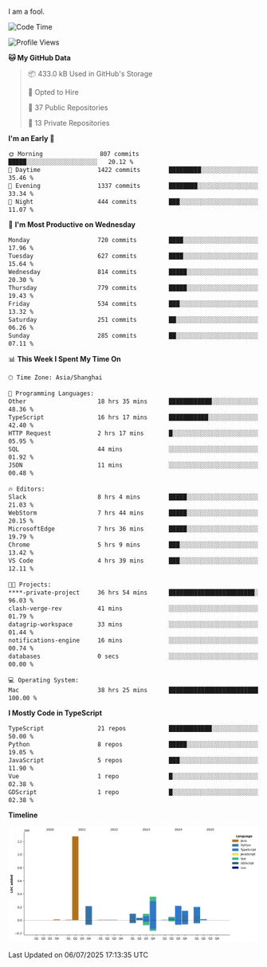 I am a fool.

<!--START_SECTION:waka-->
![Code Time](http://img.shields.io/badge/Code%20Time-3%2C266%20hrs%203%20mins-blue)

![Profile Views](http://img.shields.io/badge/Profile%20Views-2-blue)

**🐱 My GitHub Data** 

> 📦 433.0 kB Used in GitHub's Storage 
 > 
> 💼 Opted to Hire
 > 
> 📜 37 Public Repositories 
 > 
> 🔑 13 Private Repositories 
 > 
**I'm an Early 🐤** 

```text
🌞 Morning                807 commits         █████░░░░░░░░░░░░░░░░░░░░   20.12 % 
🌆 Daytime                1422 commits        █████████░░░░░░░░░░░░░░░░   35.46 % 
🌃 Evening                1337 commits        ████████░░░░░░░░░░░░░░░░░   33.34 % 
🌙 Night                  444 commits         ███░░░░░░░░░░░░░░░░░░░░░░   11.07 % 
```
📅 **I'm Most Productive on Wednesday** 

```text
Monday                   720 commits         ████░░░░░░░░░░░░░░░░░░░░░   17.96 % 
Tuesday                  627 commits         ████░░░░░░░░░░░░░░░░░░░░░   15.64 % 
Wednesday                814 commits         █████░░░░░░░░░░░░░░░░░░░░   20.30 % 
Thursday                 779 commits         █████░░░░░░░░░░░░░░░░░░░░   19.43 % 
Friday                   534 commits         ███░░░░░░░░░░░░░░░░░░░░░░   13.32 % 
Saturday                 251 commits         ██░░░░░░░░░░░░░░░░░░░░░░░   06.26 % 
Sunday                   285 commits         ██░░░░░░░░░░░░░░░░░░░░░░░   07.11 % 
```


📊 **This Week I Spent My Time On** 

```text
🕑︎ Time Zone: Asia/Shanghai

💬 Programming Languages: 
Other                    18 hrs 35 mins      ████████████░░░░░░░░░░░░░   48.36 % 
TypeScript               16 hrs 17 mins      ███████████░░░░░░░░░░░░░░   42.40 % 
HTTP Request             2 hrs 17 mins       █░░░░░░░░░░░░░░░░░░░░░░░░   05.95 % 
SQL                      44 mins             ░░░░░░░░░░░░░░░░░░░░░░░░░   01.92 % 
JSON                     11 mins             ░░░░░░░░░░░░░░░░░░░░░░░░░   00.48 % 

🔥 Editors: 
Slack                    8 hrs 4 mins        █████░░░░░░░░░░░░░░░░░░░░   21.03 % 
WebStorm                 7 hrs 44 mins       █████░░░░░░░░░░░░░░░░░░░░   20.15 % 
MicrosoftEdge            7 hrs 36 mins       █████░░░░░░░░░░░░░░░░░░░░   19.79 % 
Chrome                   5 hrs 9 mins        ███░░░░░░░░░░░░░░░░░░░░░░   13.42 % 
VS Code                  4 hrs 39 mins       ███░░░░░░░░░░░░░░░░░░░░░░   12.11 % 

🐱‍💻 Projects: 
****-private-project     36 hrs 54 mins      ████████████████████████░   96.03 % 
clash-verge-rev          41 mins             ░░░░░░░░░░░░░░░░░░░░░░░░░   01.79 % 
datagrip-workspace       33 mins             ░░░░░░░░░░░░░░░░░░░░░░░░░   01.44 % 
notifications-engine     16 mins             ░░░░░░░░░░░░░░░░░░░░░░░░░   00.74 % 
databases                0 secs              ░░░░░░░░░░░░░░░░░░░░░░░░░   00.00 % 

💻 Operating System: 
Mac                      38 hrs 25 mins      █████████████████████████   100.00 % 
```

**I Mostly Code in TypeScript** 

```text
TypeScript               21 repos            ████████████░░░░░░░░░░░░░   50.00 % 
Python                   8 repos             █████░░░░░░░░░░░░░░░░░░░░   19.05 % 
JavaScript               5 repos             ███░░░░░░░░░░░░░░░░░░░░░░   11.90 % 
Vue                      1 repo              █░░░░░░░░░░░░░░░░░░░░░░░░   02.38 % 
GDScript                 1 repo              █░░░░░░░░░░░░░░░░░░░░░░░░   02.38 % 
```



**Timeline**

![Lines of Code chart](https://raw.githubusercontent.com/VeejaLiu/VeejaLiu/master/assets/bar_graph.png)


 Last Updated on 06/07/2025 17:13:35 UTC
<!--END_SECTION:waka-->
